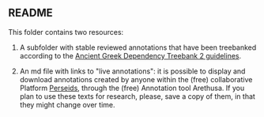 ## README

This folder contains two resources:

1. A subfolder with stable reviewed annotations that have been treebanked according to the <a href="https://github.com/PerseusDL/treebank_data/tree/master/AGDT2/guidelines" target="_blank">Ancient Greek Dependency Treebank 2 guidelines</a>.

2. An md file with links to "live annotations": it is possible to display and download annotations created by anyone within the (free) collaborative Platform <a href="http://sosol.perseids.org/sosol/" target="_blank">Perseids</a>, through the (free) Annotation tool Arethusa. If you plan to use these texts for research, please, save a copy of them, in that they might change over time. 




